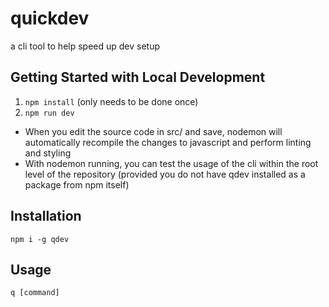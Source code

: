 # quickdev

a cli tool to help speed up dev setup

## Getting Started with Local Development

1. `npm install` (only needs to be done once)
2. `npm run dev`

- When you edit the source code in src/ and save, nodemon will automatically recompile the changes to javascript and perform linting and styling
- With nodemon running, you can test the usage of the cli within the root level of the repository (provided you do not have qdev installed as a package from npm itself)

## Installation

`npm i -g qdev`

## Usage

`q [command]`
